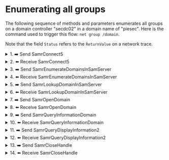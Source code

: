 # Enumerating all groups

The following sequence of methods and parameters enumerates all groups on a domain controller "secdc02" in a domain name of "piesec". Here is the command used to trigger this flow: `net group /domain`.

Note that the field `Status` refers to the `ReturnValue` on a network trace. 

<details><summary>1. ➡️ Send SamrConnect5</summary>

Details [SamrConnect5](https://docs.microsoft.com/en-us/openspecs/windows_protocols/ms-samr/c842a897-0a42-4ca5-a607-2afd05271dae).
    
|Parameter field|Parameter value|
|--|--|
|ServerName|\\SECDC02.piesec.ca|
|DesiredAccess|0x301|
|InVersion|1|
|InRevisionInfo|[SAMPR_REVISION_INFO_V1](https://docs.microsoft.com/en-us/openspecs/windows_protocols/ms-samr/963e60b5-9233-4669-b8a8-85bf4f0806dc) structure|
    
`DesiredAccess` mask corresponds to `SpecificRights:SamServerEnumerateDomains`.
</details>

<details><summary>2. ⬅️ Receive SamrConnect5</summary>

|Parameter field|Parameter value|
|--|--|
|OutVersion|1|
|OutRevisionInfo|3|
|ServerHandle|\[implementation-specific value\] serverHandle|
|Status|0|
</details>

<details><summary>3. ➡️ Send SamrEnumerateDomainsInSamServer</summary>

Details [SamrEnumerateDomainsInSamServer](https://docs.microsoft.com/en-us/openspecs/windows_protocols/ms-samr/2142fd2d-0854-42c1-a9fb-2fe964e381ce).
    
|Parameter field|Parameter value|
|--|--|
|ServerHandle|serverHandle|
|EnumerationContext|0x0|
|PreferedMaximumLength|0x2000|
</details>

<details><summary>4. ⬅️ Receive SamrEnumerateDomainsInSamServer</summary>

|Parameter field|Parameter value|
|--|--|
|EnumerationContext|4|
|Buffer|[SAMPR_ENUMERATION_BUFFER](https://docs.microsoft.com/en-us/openspecs/windows_protocols/ms-samr/c53161a4-38e8-4a28-a33e-0d378fce03dd) structure|
|CountReturned|2|
|Status|0|
</details>

<details><summary>5. ➡️ Send SamrLookupDomainInSamServer</summary>

Details [SamrLookupDomainInSamServer](https://docs.microsoft.com/en-us/openspecs/windows_protocols/ms-samr/47492d59-e095-4398-b03e-8a062b989123).
    
|Parameter field|Parameter value|
|--|--|
|ServerHandle|serverHandle|
|Name|piesec|
</details>

<details><summary>6. ⬅️ Receive SamrLookupDomainInSamServer</summary>

|Parameter field|Parameter value|
|--|--|
|DomainId|\[implementation-specific SID\]. For example: S-1-5-21-776355648-152374955-3729610662|
|Status|0|
</details>

<details><summary>7. ➡️ Send SamrOpenDomain</summary>

Details [SamrOpenDomain](https://docs.microsoft.com/en-us/openspecs/windows_protocols/ms-samr/ba710c90-5b12-42f8-9e5a-d4aacc1329fa).
    
|Parameter field|Parameter value|
|--|--|
|ServerHandle|serverHandle|
|DesiredAccess|0x304|
|DomainId|S-1-5-21-776355648-152374955-3729610662|
    
`DesiredAccess` mask corresponds to `SpecificRights: DomainReadOther`, `SpecificRights: DomainListAccounts` and `SpecificRights: DomainLookup`.
</details>

<details><summary>8. ⬅️ Receive SamrOpenDomain</summary>

|Parameter field|Parameter value|
|--|--|
|DomainHandle|\[implementation-specific value\] domainHandle|
|Status|0|
    
The `Buffer` structure contains a sub structure `SamprEnumerationBuffer` listing the name of the domain as well as the container where the group will be created.
</details>

<details><summary>9. ➡️ Send SamrQueryInformationDomain</summary>

Details [SamrQueryInformationDomain](https://docs.microsoft.com/en-us/openspecs/windows_protocols/ms-samr/5d6a2817-caa9-41ca-a269-fd13ecbb4fa8).
    
|Parameter field|Parameter value|
|--|--|
|DomainHandle|domainHandle|
|DomainInformationClass|[DomainInformationClass](https://docs.microsoft.com/en-us/openspecs/windows_protocols/ms-samr/3e8738b2-5df6-499f-907d-ac2471bf0281) enumeration: 0x2|

`DomainInformationClass` mask is `DomainGeneralInformation`.
</details>

<details><summary>10. ⬅️ Receive SamrQueryInformationDomain</summary>

|Parameter field|Parameter value|
|--|--|
|Buffer|[SAMPR_DOMAIN_INFO_BUFFER](https://docs.microsoft.com/en-us/openspecs/windows_protocols/ms-samr/1adc2142-dbb8-4554-aa24-010c713698bf) structure|
|Status|0|
    
The `Buffer` structure contains a sub structure `SamprEnumerationBuffer` listing the name of the domain as well as the container where the group will be created.
</details>

<details><summary>11. ➡️ Send SamrQueryDisplayInformation2</summary>

Details [SamrQueryDisplayInformation2](https://docs.microsoft.com/en-us/openspecs/windows_protocols/ms-samr/9aa37aa4-f77e-49b1-9993-5c92ba97cd62).
    
|Parameter field|Parameter value|
|--|--|
|DomainHandle|domainHandle|
|DomainInformationClass| 0x0002|

`DomainInformationClass` 0x2 is `DomainGeneralInformation`.
</details>

<details><summary>12. ⬅️ Receive SamrQueryDisplayInformation2</summary>

|Parameter field|Parameter value|
|--|--|
|TotalAvailable|0x0|
|TotalReturned|0x200|
|Buffer|PSAMPR_DISPLAY_INFO_BUFFER strucutre|
    
The `Buffer` wtructure contains a sub structure `GroupInformation` listing all groups matching the request.
</details>

<details><summary>13. ➡️ Send SamrCloseHandle</summary>

Details [SamrCloseHandle](https://docs.microsoft.com/en-us/openspecs/windows_protocols/ms-samr/55d134df-e257-48ad-8afa-cb2ca45cd3cc).
    
|Parameter field|Parameter value|
|--|--|
|SamHandle|samHandle|
</details>

<details><summary>14. ⬅️ Receive SamrCloseHandle</summary>

|Parameter field|Parameter value|
|--|--|
|SamHandle|{00000000-00000000-0000-0000-0000-000000000000}|
|Status|0|
</details>
